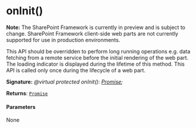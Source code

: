 # onInit()
**Note:** The SharePoint Framework is currently in preview and is subject to change. SharePoint Framework client-side web parts are not currently supported for use in production environments.



This API should be overridden to perform long running operations e.g. data fetching from a remote service before the initial rendering of the web part. The loading indicator is displayed during the lifetime of this method. This API is called only once during the lifecycle of a web part.

**Signature:** _@virtual protected onInit(): [Promise](../../es6-promise.api/class/promise.md)<void>;_

**Returns**: [`Promise`](../../es6-promise.api/class/promise.md)<void>





#### Parameters
None


